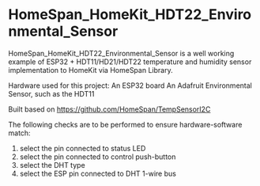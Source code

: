 # HomeSpan_HomeKit_HDT22_Environmental_Sensor
HomeSpan_HomeKit_HDT22_Environmental_Sensor is a well working example of ESP32 + HDT11/HD21/HDT22 temperature and humidity sensor implementation to HomeKit via HomeSpan Library.

Hardware used for this project:
An ESP32 board
An Adafruit Environmental Sensor, such as the HDT11

Built based on https://github.com/HomeSpan/TempSensorI2C

The following checks are to be performed to ensure hardware-software match:

1) select the pin connected to status LED
2) select the pin connected to control push-button
4) select the DHT type
5) select the ESP pin connected to DHT 1-wire bus
